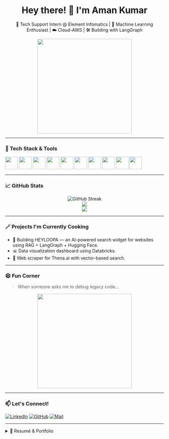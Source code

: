 <h1 align="center">Hey there! 👋 I'm Aman Kumar</h1>
<p align="center">🚀 Tech Support Intern @ Element Infomatics | 🧠 Machine Learning Enthusiast | ☁️ Cloud-AWS | 🛠️ Building with LangGraph</p>

<p align="center">
  <img src="https://media.giphy.com/media/v1.Y2lkPTc5MGI3NjExb3ptcTgyazR2dzFwbnVvMG8yYXRsdXExN3lxN3F3OHBzMGpxNmtvNyZlcD12MV9naWZzX3NlYXJjaCZjdD1n/McDhivZTqD1fKSbnZf/giphy.gif" width="300"/>
</p>

---

### 🔧 Tech Stack & Tools
<p>
  <img src="https://cdn.jsdelivr.net/gh/devicons/devicon/icons/python/python-original.svg" width="40"/>
  <img src="https://cdn.jsdelivr.net/gh/devicons/devicon/icons/fastapi/fastapi-original.svg" width="40"/>
  <img src="https://cdn.jsdelivr.net/gh/devicons/devicon/icons/javascript/javascript-original.svg" width="40"/>
  <img src="https://cdn.jsdelivr.net/gh/devicons/devicon/icons/react/react-original.svg" width="40"/>
  <img src="https://cdn.jsdelivr.net/gh/devicons/devicon/icons/html5/html5-original.svg" width="40"/>
  <img src="https://cdn.jsdelivr.net/gh/devicons/devicon/icons/css3/css3-original.svg" width="40"/>
  <img src="https://cdn.jsdelivr.net/gh/devicons/devicon/icons/docker/docker-original.svg" width="40"/>
  <img src="https://cdn.jsdelivr.net/gh/devicons/devicon/icons/git/git-original.svg" width="40"/>
  <img src="https://cdn.jsdelivr.net/gh/devicons/devicon/icons/aws/aws-original.svg" width="40"/>
  <img src="https://cdn.jsdelivr.net/gh/devicons/devicon/icons/databricks/databricks-original.svg" width="40"/>
</p>

---

### 📈 GitHub Stats
<p align="center">
  <img src="https://github-readme-streak-stats.herokuapp.com/?user=Sterling-Coder&theme=tokyonight" alt="GitHub Streak"/>
  <br/>
  <img src="https://github-readme-stats.vercel.app/api?username=Sterling-Coder&show_icons=true&theme=tokyonight"/>
  <br/>
  <img src="https://github-readme-stats.vercel.app/api/top-langs/?username=Sterling-Coder&layout=compact&theme=tokyonight"/>
</p>

---

### 🪄 Projects I'm Currently Cooking
- 🧠 Building HEYLOOPA — an AI-powered search widget for websites using RAG + LangGraph + Hugging Face.
- 📊 Data visualization dashboard using Databricks.
- 🧹 Web scraper for Thena.ai with vector-based search.

---

### 😄 Fun Corner
> When someone asks me to debug legacy code...

<p align="center">
  <img src="https://media.giphy.com/media/3oKIPwoeGErMmaI43C/giphy.gif" width="300"/>
</p>

---

### 📫 Let's Connect!
[![LinkedIn](https://img.shields.io/badge/LinkedIn-blue?style=flat&logo=linkedin&logoColor=white)](https://www.linkedin.com/)
[![GitHub](https://img.shields.io/badge/GitHub-181717?style=flat&logo=github&logoColor=white)](https://github.com/Sterling-Coder)
[![Mail](https://img.shields.io/badge/Gmail-D14836?style=flat&logo=gmail&logoColor=white)](mailto:your-email@example.com)

---

<details>
<summary>📄 Resumé & Portfolio</summary>

- 📄 [Resume](#) <!-- Replace with actual resume URL -->
- 💼 [Portfolio](#) <!-- Replace with portfolio if you create one -->
</details>
